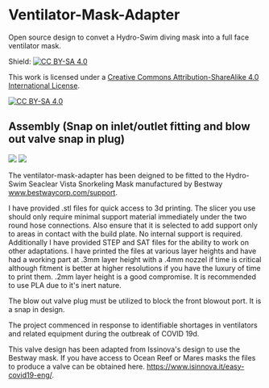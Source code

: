 # Ventilator-Mask-Adapter
Open source design to convet a Hydro-Swim diving mask into a full face ventilator mask.

Shield: [![CC BY-SA 4.0][cc-by-sa-shield]][cc-by-sa]

This work is licensed under a [Creative Commons Attribution-ShareAlike 4.0
International License][cc-by-sa].

[![CC BY-SA 4.0][cc-by-sa-image]][cc-by-sa]

[cc-by-sa]: http://creativecommons.org/licenses/by-sa/4.0/
[cc-by-sa-image]: https://licensebuttons.net/l/by-sa/4.0/88x31.png
[cc-by-sa-shield]: https://img.shields.io/badge/License-CC%20BY--SA%204.0-lightgrey.svg

## Assembly (Snap on inlet/outlet fitting and blow out valve snap in plug)

![](https://i.imgur.com/nI8OaUO.jpg)
![](https://i.imgur.com/mxR2WiK.png)

The ventilator-mask-adapter has been deigned to be fitted to the Hydro-Swim Seaclear Vista Snorkeling Mask manufactured by Bestway www.bestwaycorp.com/support.

I have provided .stl files for quick access to 3d printing. The slicer you use should only require minimal support material immediately under the two round hose connections. Also ensure that it is selected to add support only to areas in contact with the build plate. No internal support is required. Additionally I have provided STEP and SAT files for the ability to work on other adaptations. I have printed the files at various layer heights and have had a working part at .3mm layer height with a .4mm nozzel if time is critical although fitment is better at higher resolutions if you have the luxury of time to print them. .2mm layer height is a good compromise. It is recommended to use PLA due to it's inert nature.

The blow out valve plug must be utilized to block the front blowout port. It is a snap in design.

The project commenced in response to identifiable shortages in ventilators and related equipment during the outbreak of COVID 19d. 

This valve design has been adapted from Issinova's design to use the Bestway mask. If you have access to Ocean Reef or Mares masks the files to produce a valve can be obtained here. https://www.isinnova.it/easy-covid19-eng/. 
